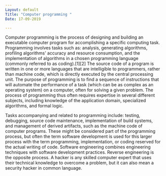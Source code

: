 ```yaml
---
Layout: default
Title: "Computer programming "
Date: 17-09-2019

---
```


Computer programming is the process of designing and building an executable computer program for accomplishing a specific computing task. Programming involves tasks such as: analysis, generating algorithms, profiling algorithms' accuracy and resource consumption, and the implementation of algorithms in a chosen programming language (commonly referred to as coding).[1][2] The source code of a program is written in one or more languages that are intelligible to programmers, rather than machine code, which is directly executed by the central processing unit. The purpose of programming is to find a sequence of instructions that will automate the performance of a task (which can be as complex as an operating system) on a computer, often for solving a given problem. The process of programming thus often requires expertise in several different subjects, including knowledge of the application domain, specialized algorithms, and formal logic.

Tasks accompanying and related to programming include: testing, debugging, source code maintenance, implementation of build systems, and management of derived artifacts, such as the machine code of computer programs. These might be considered part of the programming process, but often the term software development is used for this larger process with the term programming, implementation, or coding reserved for the actual writing of code. Software engineering combines engineering techniques with software development practices. Reverse engineering is the opposite process. A hacker is any skilled computer expert that uses their technical knowledge to overcome a problem, but it can also mean a security hacker in common language.